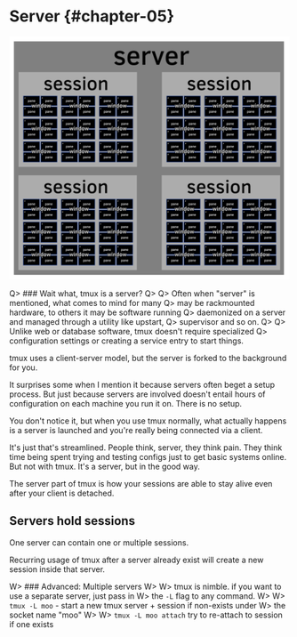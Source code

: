 # Server {#chapter-05} 

![Server](images/info/server.png)

Q> ### Wait what, tmux is a server?
Q>
Q> Often when "server" is mentioned, what comes to mind for many
Q> may be rackmounted hardware, to others it may be software running
Q> daemonized on a server and managed through a utility like upstart,
Q> supervisor and so on.
Q>
Q> Unlike web or database software, tmux doesn't require specialized
Q> configuration settings or creating a service entry to start things.

tmux uses a client-server model, but the server is forked to the 
background for you.

It surprises some when I mention it because servers often beget
a setup process. But just because servers are involved doesn't entail
hours of configuration on each machine you run it on. There is no
setup.

You don't notice it, but when you use tmux normally, what actually happens
is a server is launched and you're really being connected via a client.

It's just that's streamlined. People think, server, they think pain. They
think time being spent trying and testing configs just to get basic systems
online. But not with tmux. It's a server, but in the good way.

The server part of tmux is how your sessions are able to stay alive even
after your client is detached.

## Servers hold sessions

One server can contain one or multiple sessions.

Recurring usage of tmux after a server already exist will create a new
session inside that server.

W> ### Advanced: Multiple servers
W>
W> tmux is nimble. if you want to use a separate server, just pass in
W> the `-L` flag to any command.
W>
W> `tmux -L moo` - start a new tmux server + session if non-exists under
W> the socket name "moo"
W>
W> `tmux -L moo attach` try to re-attach to session if one exists

